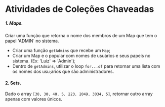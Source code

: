 # Atividades de Coleções Chaveadas

##### 1. Maps.

Criar uma função que retorna o nome dos membros de um Map que tem o papel 'ADMIN' no sistema.

- Criar uma função `getAdmins` que recebe um `Map`;
- Criar um Map e o popular com nomes de usuários e seus papeis no sistema. (Ex: 'Luiz' => 'Admin');
- Dentro de `getAdmins`, utilizar o loop `for...of` para retornar uma lista com os nomes dos usu;arios que são administradores.

#### 2. Sets.

Dado o array `[30, 30, 40, 5, 223, 2049, 3034, 5]`, retornar outro array apenas com valores únicos.
